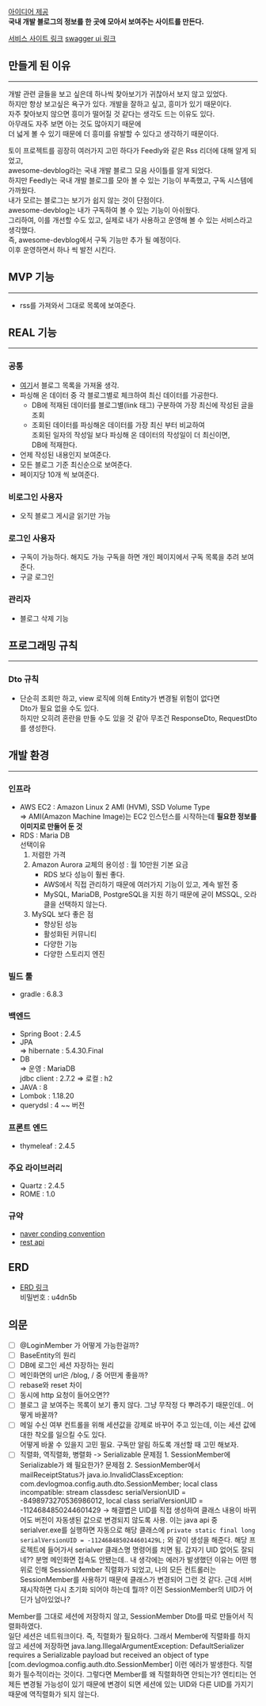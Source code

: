 [아이디어 제공](https://awesome-devblog.netlify.app/)  
**국내 개발 블로그의 정보를 한 곳에 모아서 보여주는 사이트를 만든다.**

[서비스 사이트 링크](http://www.devlogmoa.shop/)
[swagger ui 링크](http://www.devlogmoa.shop/swagger-ui.html)
## 만들게 된 이유

---
개발 관련 글들을 보고 싶은데 하나씩 찾아보기가 귀찮아서 보지 않고 있었다.  
하지만 항상 보고싶은 욕구가 있다. 개발을 잘하고 싶고, 흥미가 있기 때문이다.  
자주 찾아보지 않으면 흥미가 떨어질 것 같다는 생각도 드는 이유도 있다.  
아무래도 자주 보면 아는 것도 많아지기 때문에  
더 넓게 볼 수 있기 때문에 더 흥미를 유발할 수 있다고 생각하기 때문이다.

토이 프로젝트를 굉장히 여러가지 고민 하다가 Feedly와 같은 Rss 리더에 대해 알게 되었고,  
awesome-devblog라는 국내 개발 블로그 모음 사이틀를 알게 되었다.  
하지만 Feedly는 국내 개발 블로그를 모아 볼 수 있는 기능이 부족했고, 구독 시스템에 가까웠다.  
내가 모르는 블로그는 보기가 쉽지 않는 것이 단점이다.  
awesome-devblog는 내가 구독하여 볼 수 있는 기능이 아쉬웠다.  
그리하여, 이를 개선할 수도 있고, 실제로 내가 사용하고 운영해 볼 수 있는 서비스라고 생각했다.  
즉, awesome-devblog에서 구독 기능만 추가 될 예정이다.  
이후 운영하면서 하나 씩 발전 시킨다.

## MVP 기능

---
- rss를 가져와서 그대로 목록에 보여준다.

## REAL 기능

---
### 공통
- [여기](https://github.com/sarojaba/awesome-devblog)서 블로그 목록을 가져올 생각.
-   파싱해 온 데이터 중 각 블로그별로 체크하여 최신 데이터를 가공한다.
    -   DB에 적재된 데이터를 블로그별(link 태그) 구분하여 가장 최신에 작성된 글을 조회
    -   조회된 데이터를 파싱해온 데이터를 가장 최신 부터 비교하여  
        조회된 일자의 작성일 보다 파싱해 온 데이터의 작성일이 더 최신이면,  
        DB에 적재한다.
-   언제 작성된 내용인지 보여준다.
-   모든 블로그 기준 최신순으로 보여준다.
-   페이지당 10개 씩 보여준다.

### 비로그인 사용자
-   오직 블로그 게시글 읽기만 가능

### 로그인 사용자
-   구독이 가능하다. 해지도 가능
    구독을 하면 개인 페이지에서 구독 목록을 추려 보여준다.
-   구글 로그인

### 관리자
-   블로그 삭제 기능

## 프로그래밍 규칙

---
### Dto 규칙
- 단순히 조회만 하고, view 로직에 의해 Entity가 변경될 위험이 없다면  
  Dto가 필요 없을 수도 있다.  
  하지만 오히려 혼란을 만들 수도 있을 것 같아 무조건 ResponseDto, RequestDto를 생성한다.
  
## 개발 환경

---
### 인프라
- AWS EC2 : Amazon Linux 2 AMI (HVM), SSD Volume Type  
  => AMI(Amazon Machine Image)는 EC2 인스턴스를 시작하는데 **필요한 정보를 이미지로 만둘어 둔 것**
- RDS : Maria DB  
  선택이유  
  1. 저렴한 가격
  2. Amazon Aurora 교체의 용이성 : 월 10만원 기본 요금
     - RDS 보다 성능이 훨씬 좋다.
     - AWS에서 직접 관리하기 때문에 여러가지 기능이 있고, 계속 발전 중
     - MySQL, MariaDB, PostgreSQL을 지원 하기 때문에 굳이 MSSQL, 오라클을 선택하지 않는다.
  3. MySQL 보다 좋은 점
     - 향상된 성능
     - 활성화된 커뮤니티
     - 다양한 기능
     - 다양한 스토리지 엔진
  
### 빌드 툴
- gradle : 6.8.3

### 백엔드
- Spring Boot : 2.4.5
- JPA  
  => hibernate : 5.4.30.Final
- DB  
  => 운영 : MariaDB  
     jdbc client : 2.7.2
  => 로컬 : h2
- JAVA : 8 
- Lombok : 1.18.20
- querydsl : 4 ~~ 버전
  
### 프론트 엔드
- thymeleaf : 2.4.5

### 주요 라이브러리
- Quartz : 2.4.5
- ROME : 1.0

### 규약
- [naver conding convention](https://naver.github.io/hackday-conventions-java/)
- [rest api](https://meetup.toast.com/posts/92)

## ERD
- [ERD 링크](https://aquerytool.com:443/aquerymain/index/?rurl=6db53adb-a965-4fbc-b355-78db1561b21c)  
  비밀번호 : u4dn5b
  
## 의문
- [ ] @LoginMember 가 어떻게 가능한걸까?
- [ ] BaseEntity의 원리
- [ ] DB에 로그인 세션 자장하는 원리
- [ ] 메인화면의 url은 /blog, / 중 어떤게 좋을까?
- [ ] rebase와 reset 차이
- [ ] 동시에 http 요청이 들어오면??
- [ ] 블로그 글 보여주는 목록이 보기 좋지 않다. 그냥 무작정 다 뿌려주기 때문인데.. 어떻게 바꿀까?
- [ ] 메일 수신 여부 컨트롤을 위해 세션값을 강제로 바꾸어 주고 있는데, 이는 세션 값에 대한 착오를 일으킬 수도 있다.  
      어떻게 바꿀 수 있을지 고민 필요. 구독만 알림 하도록 개선할 때 고민 해보자.
- [ ] 직렬화, 역직렬화, 병렬화 -> Serializable
  문제점 1. SessionMember에 Serializable가 왜 필요한가?
  문제점 2. SessionMember에서 mailReceiptStatus가 
  java.io.InvalidClassException: com.devlogmoa.config.auth.dto.SessionMember; local class incompatible: stream classdesc serialVersionUID = -8498973270536986012, local class serialVersionUID = -1124684850244601429
  -> 해결볍은 UID를 직접 생성하여 클래스 내용이 바뀌어도 버전이 자동생된 값으로 변경되지 않도록 사용.
     이는 java api 중 serialver.exe를 실행하면 자동으로 해당 클래스에 
  `private static final long serialVersionUID = -1124684850244601429L;` 와 같이 생성을 해준다.
  해당 프로젝트에 들어가서 serialver 클래스명 명령어를 치면 됨.
  갑자기 UID 없어도 잘되네?? 분명 메인화면 접속도 안됐는데..
  내 생각에는 에러가 발생했던 이유는 어떤 행위로 인해 SessionMember 직렬화가 되었고,
  나의 모든 컨트롤러는 SessionMember를 사용하기 때문에 클래스가 변경되어 그런 것 같다.
  근데 서버 재시작하면 다시 초기화 되어야 하는데 뭘까? 이전 SessionMember의 UID가 어딘가 남아있었나?
  
Member를 그대로 세션에 저장하지 않고, SessionMember Dto를 따로 만들어서 직렬화하였다.  
일단 세션은 네트워크이다. 즉, 직렬화가 필요하다. 그래서 Member에 직렬화를 하지 않고 세션에 저장하면
java.lang.IllegalArgumentException: DefaultSerializer requires a Serializable payload but received an object of type [com.devlogmoa.config.auth.dto.SessionMember]
이런 에러가 발생한다. 직렬화가 필수적이라는 것이다.
그렇다면 Member를 왜 직렬화하면 안되는가?
엔티티는 언제든 변경될 가능성이 있기 때문에 변경이 되면 세션에 있는 UID와 다른 UID를 가지기 때문에 역직렬화가 되지 않는다.
  